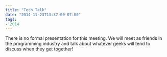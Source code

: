 ```yaml
---
title: "Tech Talk"
date: "2014-11-23T13:37:00-07:00"
tags:
- 2014
---
```


There is no formal presentation for this meeting. We will meet as friends in the programming industry and talk about whatever geeks will tend to discuss when they get together!
